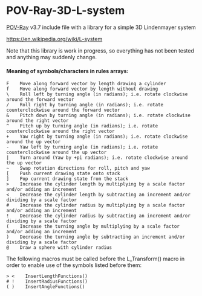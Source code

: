 # POV-Ray-3D-L-system
[POV-Ray](http://www.povray.org) v3.7 include file with a library for a simple 3D Lindenmayer system

https://en.wikipedia.org/wiki/L-system

Note that this library is work in progress, so everything has not been tested and anything may suddenly change.

#### Meaning of symbols/characters in rules arrays:
```
F    Move along forward vector by length drawing a cylinder
f    Move along forward vector by length without drawing
\    Roll left by turning angle (in radians); i.e. rotate clockwise around the forward vector
/    Roll right by turning angle (in radians); i.e. rotate counterclockwise around the forward vector
&    Pitch down by turning angle (in radians); i.e. rotate clockwise around the right vector
^    Pitch up by turning angle (in radians); i.e. rotate counterclockwise around the right vector
+    Yaw right by turning angle (in radians); i.e. rotate clockwise around the up vector
-    Yaw left by turning angle (in radians); i.e. rotate counterclockwise around the up vector
|    Turn around (Yaw by +pi radians); i.e. rotate clockwise around the up vector
~    Swap rotation directions for roll, pitch and yaw
[    Push current drawing state onto stack
]    Pop current drawing state from the stack
>    Increase the cylinder length by multiplying by a scale factor and/or adding an increment
<    Decrease the cylinder length by subtracting an increment and/or dividing by a scale factor
#    Increase the cylinder radius by multiplying by a scale factor and/or adding an increment
!    Decrease the cylinder radius by subtracting an increment and/or dividing by a scale factor
(    Increase the turning angle by multiplying by a scale factor and/or adding an increment
)    Decrease the turning angle by subtracting an increment and/or dividing by a scale factor
@    Draw a sphere with cylinder radius
```

The following macros must be called before the L_Transform() macro in order to enable use of the symbols listed before them:

```
> <    InsertLengthFunctions()
# !    InsertRadiusFunctions()
( )    InsertAngleFunctions()
```
